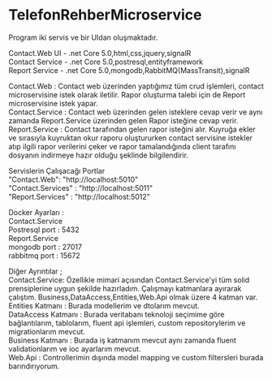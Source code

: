 # TelefonRehberMicroservice

Program iki servis ve bir UIdan oluşmaktadır.

Contact.Web UI - .net Core 5.0,html,css,jquery,signalR <br />
Contact Service - .net Core 5.0,postresql,entityframework <br />
Report Service - .net Core 5.0,mongodb,RabbitMQ(MassTransit),signalR <br />

Contact.Web : Contact web üzerinden yaptığımız tüm crud işlemleri, contact microservisine istek olarak iletilir. Rapor oluşturma talebi için de Report microservisine istek yapar. <br />
Contact.Service : Contact web üzerinden gelen isteklere cevap verir ve aynı zamanda Report.Service üzerinden gelen Rapor isteğine cevap verir. <br />
Report.Service : Contact tarafından gelen rapor isteğini alır. Kuyruğa ekler ve sırasıyla kuyruktan okur raporu oluştururken contact servisine istekler atıp ilgili rapor verilerini çeker ve rapor tamalandığında client tarafını dosyanın indirmeye hazır olduğu şeklinde bilgilendirir. <br />

Servislerin Çalışacağı Portlar <br />
"Contact.Web": "http://localhost:5010" <br />
"Contact.Services" : "http://localhost:5011" <br />
"Report.Services" : "http://localhost:5012" <br />

Docker Ayarları : <br />
Contact.Service <br />
	Postresql port : 5432<br />
Report.Service <br />
	mongodb port  : 27017<br />
	rabbitmq port : 15672<br />


Diğer Ayrıntılar ;<br />
	Contact.Service: Özellikle mimari açısından Contact.Service'yi tüm solid prensiplerine uygun şekilde hazırladım. Çalışmayı katmanlara ayırarak çalıştım. Business,DataAccess,Entities,Web.Api olmak üzere 4 katman var. <br />
		Entities Katmanı	: Burada modellerim ve dtolarım mevcut. <br />
		DataAccess Katmanı	: Burada veritabanı teknoloji seçimime göre bağlantılarım, tablolarım, fluent api işlemleri, custom repositorylerim ve migrationlarım mevcut. <br />
		Business Katmanı	: Burada iş katmanım mevcut aynı zamanda fluent validationlarım ve ioc ayarlarım mevcut. <br />
		Web.Api				: Controllerimin dışında model mapping ve custom filtersleri burada barındırıyorum. <br />

